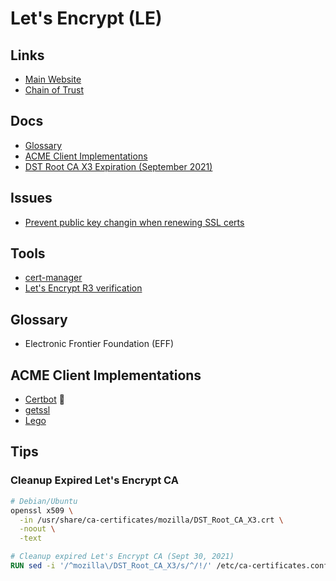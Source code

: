 # Let's Encrypt (LE)

## Links

- [Main Website](https://letsencrypt.org)
- [Chain of Trust](https://letsencrypt.org/certificates/)

## Docs

- [Glossary](https://letsencrypt.org/docs/glossary/)
- [ACME Client Implementations](https://letsencrypt.org/docs/client-options/)
- [DST Root CA X3 Expiration (September 2021)](https://letsencrypt.org/docs/dst-root-ca-x3-expiration-september-2021/)

## Issues

- [Prevent public key changin when renewing SSL certs](https://community.letsencrypt.org/t/prevent-public-key-changin-when-renewing-ssl-certs/25489/2)

## Tools

- [cert-manager](/cert-manager/README.md)
- [Let's Encrypt R3 verification](https://verify-letsencryptr3.dnsimple.tools/)

## Glossary

- Electronic Frontier Foundation (EFF)

## ACME Client Implementations

- [Certbot](/certbot/README.md) 🌟
- [getssl](/getssl.md)
- [Lego](/lego.md)

## Tips

### Cleanup Expired Let's Encrypt CA

```sh
# Debian/Ubuntu
openssl x509 \
  -in /usr/share/ca-certificates/mozilla/DST_Root_CA_X3.crt \
  -noout \
  -text
```

```Dockerfile
# Cleanup expired Let's Encrypt CA (Sept 30, 2021)
RUN sed -i '/^mozilla\/DST_Root_CA_X3/s/^/!/' /etc/ca-certificates.conf && update-ca-certificates -f
```
